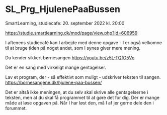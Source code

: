 # SL_Prg_HjulenePaaBussen
SmartLearning, studiecafe: 20. september 2022 kl. 20:00

https://studie.smartlearning.dk/mod/page/view.php?id=606959

I aftenens studiecafé kan I arbejde med denne opgave - I er også velkomne til at bruge tiden på noget andet, som I synes giver mere mening.

Du kender sikkert børnesangen
https://youtu.be/z5L-TQfO5Vo

Det er en sang med virkeligt mange gentagelser.

Lav et program, der - så effektivt som muligt - udskriver teksten til sangen.
https://bornesangene.dk/hjulene-paa-bussen/

Det er altså ikke meningen, at du selv skal skrive alle gentagelserne i teksten, men at du skal få programmet til at gøre det for dig.
Der er mange måde at løse opgaven på. Når I har løst den, må I af jer gerne dele den i forummet.
